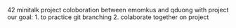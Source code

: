 42 minitalk project coloboration between emomkus and qduong
with project our goal:
	1. to practice git branching
	2. colaborate together on project